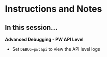 # Instructions and Notes

## In this session...

**Advanced Debugging - PW API Level**
- Set `DEBUG=pw:api` to view the API level logs